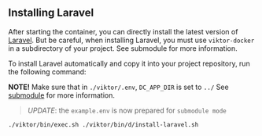 ## Installing Laravel
After starting the container, you can directly install the latest version of [Laravel](https://laravel.com). But be careful, when installing Laravel, you must use `viktor-docker` in a subdirectory of your project. See submodule for more information.

To install Laravel automatically and copy it into your project repository, run the following command:

**NOTE!** Make sure that in `./viktor/.env`, `DC_APP_DIR` is set to `../` See [submodule](/submodule.md) for more information.

> *UPDATE*: the `example.env` is now prepared for `submodule mode`

```bash
./viktor/bin/exec.sh ./viktor/bin/d/install-laravel.sh
```
